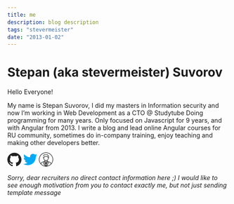 ```yaml
---
title: me
description: blog description
tags: "stevermeister"
date: "2013-01-02"
---
```


# Stepan (aka stevermeister) Suvorov

Hello Everyone! 

My name is Stepan Suvorov,
I did my masters in Information security 
and now I’m working in Web Development as a CTO @ Studytube
Doing programming for many years. Only focused on Javascript for 9 years, and with Angular from 2013. I write a blog and lead online Angular courses for RU community, sometimes do in-company training, enjoy teaching and making other developers better.


[![gibhub](./images/gihub.png)](https://github.com/stevermeister)
[![twitter](./images/twitter.png)](https://twitter.com/stevermeister)
[![cv](./images/cv.png)](https://stepansuvorov.com/blog/pages/cv)


*Sorry, dear recruiters no direct contact information here ;) I would like to see enough motivation from you to contact exactly me, but not just sending template message*